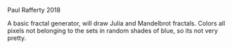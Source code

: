 Paul Rafferty 2018

A basic fractal generator, will draw Julia and Mandelbrot fractals.
Colors all pixels not belonging to the sets in random shades of blue,
so its not very pretty.
